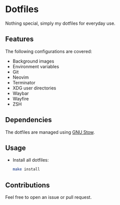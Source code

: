 # Dotfiles

Nothing special, simply my dotfiles for everyday use.

## Features

The following configurations are covered:

* Background images
* Environment variables
* Git
* Neovim
* Terminator
* XDG user directories
* Waybar
* Wayfire
* ZSH

## Dependencies

The dotfiles are managed using [GNU Stow](https://www.gnu.org/software/stow/).

## Usage

* Install all dotfiles:
  ```sh
  make install
  ```

## Contributions

Feel free to open an issue or pull request.
